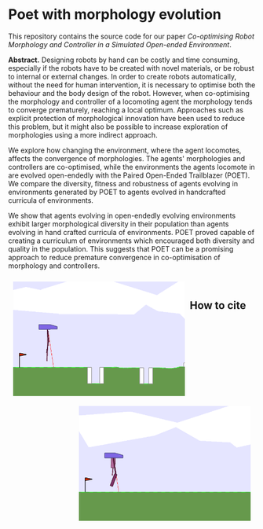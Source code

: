 # Poet with morphology evolution

This repository contains the source code for our paper *Co-optimising Robot Morphology and Controller in a Simulated Open-ended Environment*.

**Abstract.** Designing robots by hand can be costly and time consuming, especially if the robots have to be created with novel materials, or be robust to internal or external changes. In order to create robots automatically, without the need for human intervention, it is necessary to optimise both the behaviour and the body design of the robot. However, when co-optimising the morphology and controller of a locomoting agent the morphology tends to converge prematurely, reaching a local optimum. Approaches such as explicit protection of morphological innovation have been used to reduce this problem, but it might also be possible to increase exploration of morphologies using a more indirect approach.

We explore how changing the environment, where the agent locomotes, affects the convergence of morphologies. The agents' morphologies and controllers are co-optimised, while the environments the agents locomote in are evolved open-endedly with the Paired Open-Ended Trailblazer (POET). We compare the diversity, fitness and robustness of agents evolving in environments generated by POET to agents evolved in handcrafted curricula of environments.

We show that agents evolving in open-endedly evolving environments exhibit larger morphological diversity in their population than agents evolving in hand crafted curricula of environments. POET proved capable of creating a curriculum of environments which encouraged both diversity and quality in the population. This suggests that POET can be a promising approach to reduce premature convergence in co-optimisation of morphology and controllers.

<img src="https://github.com/EmmaStensby/poet-morphology/blob/main/readme_images/agent_example.gif" alt="gif1" width="350" align="left" style="margin: 10px"/> <img src="https://github.com/EmmaStensby/poet-morphology/blob/main/readme_images/agent_example_2.gif" alt="gif2" width="350" align="right" style="margin: 10px"/>

<br />

## How to cite